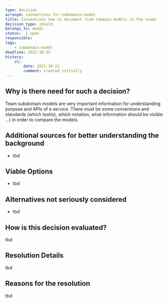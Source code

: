 ```yaml
---
type: decision
acronym: conventions-for-subdomain-model
title: Conventions how to document (sub-)domain models in the teams
decision_type: should
belongs_to: model
status: _1_open
responsible: 
tags: 
    - subdomain-model
deadline: 2021-10-22
history:
    v1:
        date: 2021-10-22
        comment: created initially      
---
```


## Why is there need for such a decision?

Team subdomain models are very important information for understanding purpose and APIs of a service. There 
must be some conventions and standards (which tool(s), which notation, what information should be visible ...) 
in order to compare the models. 

## Additional sources for better understanding the background

* tbd

## Viable Options

* tbd


## Alternatives not seriously considered

* tbd


## How is this decision evaluated?

tbd
 
## Resolution Details

tbd

## Reasons for the resolution

tbd


